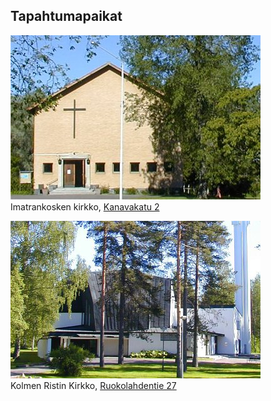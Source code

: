 ## Tapahtumapaikat

![Imatrankosken kirkko](/kirkot/ik-kirkko.jpg)
<br>
Imatrankosken kirkko,
[Kanavakatu 2](http://maps.google.com/?q=Kanavakatu+2,+Imatra)

![Kolmen ristin kirkko](/kirkot/krk.jpg)
<br>
Kolmen Ristin Kirkko,
[Ruokolahdentie 27](http://maps.google.com/?q=Ruokolahdentie+27,+Imatra)
